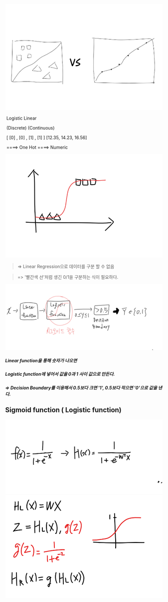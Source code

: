 <img src="/image/5_1.png" style="zoom:0%;" />

​                              Logistic                                                                                                     Linear

​                             (Discrete)                                                                                              (Continuous)

​                      [ [0] , [0] , [1] , [1] ]                                                                                [12.35, 14.23, 16.56]

​                    ====>  One Hot                                                                                      ====> Numeric



<img src="/image/5_2.png" style="zoom:0%;" />



> => Linear Regression으로 데이터를 구분 할 수 없음

> => '빨간색 선'처럼 생긴 0/1을 구분하는 식이 필요하다.



<img src="/image/5_3.png" style="zoom:0%;" />



##### Linear function을 통해 숫자가 나오면

##### Logistic function에 넣어서 값을 0과 1 사이 값으로 만든다.

##### => Decision Boundary를 이용해서 0.5보다 크면 '1', 0.5보다 작으면 '0'으로 값을 낸다.



## Sigmoid function ( Logistic function)

<img src="/image/5_4.png" style="zoom:0%;" />

<img src="/image/5_5.png" style="zoom:0%;" />



